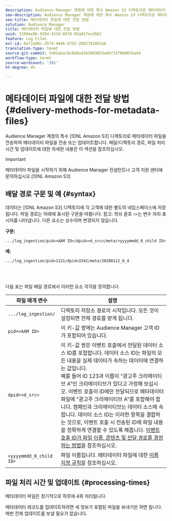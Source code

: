 ```yaml
---
description: Audience Manager 계정에 대한 특수 Amazon S3 디렉토리로 메타데이터 파일을 전송하여 메타데이터 파일을 전송하거나 업데이트합니다. 배달/디렉토리 경로, 파일 처리 시간 및 업데이트에 대한 자세한 내용은 이 섹션을 참조하십시오.
seo-description: Audience Manager 계정에 대한 특수 Amazon S3 디렉토리로 메타데이터 파일을 전송하여 메타데이터 파일을 전송하거나 업데이트합니다. 배달/디렉토리 경로, 파일 처리 시간 및 업데이트에 대한 자세한 내용은 이 섹션을 참조하십시오.
seo-title: 메타데이터 파일에 대한 전달 방법
solution: Audience Manager
title: 메타데이터 파일에 대한 전달 방법
uuid: 5199ee9b-920d-423d-8070-05a017ecd562
feature: Log Files
exl-id: 6ef2a80c-2574-4446-b755-28027818b5eb
translation-type: tm+mt
source-git-commit: fe01ebac8c0d0ad3630d3853e0bf32f0b00f6a44
workflow-type: tm+mt
source-wordcount: '391'
ht-degree: 4%

---
```


# 메타데이터 파일에 대한 전달 방법{#delivery-methods-for-metadata-files}

Audience Manager 계정의 특수 [!DNL Amazon S3] 디렉토리로 메타데이터 파일을 전송하여 메타데이터 파일을 전송 또는 업데이트합니다. 배달/디렉토리 경로, 파일 처리 시간 및 업데이트에 대한 자세한 내용은 이 섹션을 참조하십시오.

>[!IMPORTANT]
>
> 메타데이터 파일을 시작하기 위해 Audience Manager 컨설턴트나 고객 지원 센터에 문의하십시오.[!DNL Amazon S3]

## 배달 경로 구문 및 예 {#syntax}

데이터는 [!DNL Amazon S3] 디렉토리에 각 고객에 대한 별도의 네임스페이스에 저장됩니다. 파일 경로는 아래에 표시된 구문을 따릅니다. 참고: 꺾쇠 괄호 `<>`는 변수 자리 표시자를 나타냅니다. 다른 요소는 상수이며 변경되지 않습니다.

**구문:**

```
.../log_ingestion/pid=<AAM ID>/dpid=<d_src>/meta/<yyyymmdd_0_child ID>
```

**예:**

```
.../log_ingestion/pid=1121/dpid=3342/meta/20200112_0_4
```

<br> 

다음 표는 파일 배달 경로에서 이러한 요소 각각을 정의합니다.


| 파일 매개 변수 | 설명 |
---------|----------|
| `.../log_ingestion/` | 디렉토리 저장소 경로의 시작입니다. 모든 것이 설정되면 전체 경로를 받게 됩니다. |
| `pid=<AAM ID>` | 이 키-값 쌍에는 Audience Manager 고객 ID가 포함되어 있습니다. |
| `dpid=<d_src>` | 이 키-값 쌍은 이벤트 호출에서 전달된 데이터 소스 ID를 포함합니다. 데이터 소스 ID는 파일의 모든 내용을 실제 데이터가 속하는 데이터에 연결하는 값입니다. </br> 예를 들어 ID 123과 이름이 &quot;광고주 크리에이티브 A&quot;인 크리에이티브가 있다고 가정해 보십시오. 이벤트 호출이 ID에만 전달되므로 메타데이터 파일에 &quot;광고주 크리에이티브 A&quot;를 포함해야 합니다. 캠페인과 크리에이티브는 데이터 소스에 속합니다. 데이터 소스 ID는 이러한 항목을 결합하는 것으로, 이벤트 호출 시 전송된 ID에 파일 내용을 정확하게 연결할 수 있도록 해줍니다. [이벤트 호출 ID가 파일 이름, 콘텐츠 및 전달 경로를 결정하는 방법](/help/using/reporting/audience-optimization-reports/metadata-files-intro/metadata-file-overview.md#how-ids-shape-file-names)을 참조하십시오. |
| `<yyyymmdd_0_child ID>` | 파일 이름입니다. 메타데이터 파일에 대한 [이름 지정 규칙](/help/using/reporting/audience-optimization-reports/metadata-files-intro/metadata-file-names.md)을 참조하십시오. |

## 파일 처리 시간 및 업데이트 {#processing-times}

메타데이터 파일은 정기적으로 하루에 4회 처리됩니다.

메타데이터 레코드를 업데이트하려면 새 정보가 포함된 파일을 보내기만 하면 됩니다. 매번 전체 업데이트를 보낼 필요가 없습니다.
